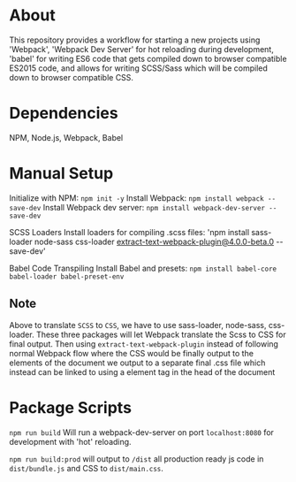 # About
This repository provides a workflow for starting a new projects using 'Webpack', 'Webpack Dev Server' for hot reloading during development, 'babel' for writing ES6 code that gets compiled down to browser compatible ES2015 code, and allows for writing SCSS/Sass which will be compiled down to browser compatible CSS.

# Dependencies
NPM,
Node.js,
Webpack,
Babel

# Manual Setup
Initialize with NPM: `npm init -y`
Install Webpack: `npm install webpack --save-dev`
Install Webpack dev server: `npm install webpack-dev-server --save-dev`

SCSS Loaders
Install loaders for compiling .scss files: 'npm install sass-loader node-sass css-loader extract-text-webpack-plugin@4.0.0-beta.0 --save-dev'

Babel Code Transpiling
Install Babel and presets: `npm install babel-core babel-loader babel-preset-env`

## Note
  Above to translate `SCSS` to `CSS`, we have to use sass-loader, node-sass, css-loader. These three packages will let Webpack translate the Scss to CSS for final output. Then using `extract-text-webpack-plugin` instead of following normal Webpack flow where the CSS would be finally output to the <head> elements of the document we output to a separate final .css file which instead can be linked to using a <link> element tag in the head of the document

# Package Scripts

`npm run build` Will run a webpack-dev-server on port `localhost:8080` for development with 'hot' reloading.

`npm run build:prod` will output to `/dist` all production ready js code in `dist/bundle.js` and CSS to `dist/main.css`.
